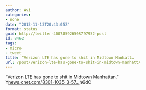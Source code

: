 ```yaml
---
author: Avi
categories:
- none
date: "2013-11-13T20:43:05Z"
format: status
guid: http://twitter-400785926508797952-post
id: 8462
tags:
- micro
- tweet
title: “Verizon LTE has gone to shit in Midtown Manhatt…
url: /post/verizon-lte-has-gone-to-shit-in-midtown-manhatt/
---
```

“Verizon LTE has gone to shit in Midtown Manhattan.” Y[news.cnet.com/8301-1035_3-57…](http://news.cnet.com/8301-1035_3-57612021-94/verizon-admits-network-faces-traffic-pressure-in-big-cities/)h6dC